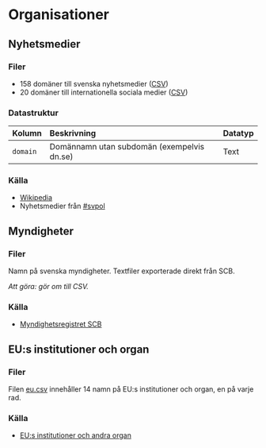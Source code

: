 # Organisationer

## Nyhetsmedier

### Filer

- 158 domäner till svenska nyhetsmedier ([CSV](massmedier-nyheter-domaner.csv))
- 20 domäner till internationella sociala medier ([CSV](sociala-medier-domaner.csv))

### Datastruktur

Kolumn | Beskrivning | Datatyp
:------- | :----------  | :----------
`domain` | Domännamn utan subdomän (exempelvis dn.se) | Text

### Källa

- [Wikipedia](https://en.wikipedia.org/wiki/Social_media)
- Nyhetsmedier från [#svpol](https://twitter.com/search?q=%23svpol&src=typd)

## Myndigheter

### Filer

Namn på svenska myndigheter. Textfiler exporterade direkt från SCB. 

*Att göra: gör om till CSV.*

### Källa

- [Myndighetsregistret SCB](http://www.myndighetsregistret.scb.se/)

## EU:s institutioner och organ

### Filer

Filen [eu.csv](eu.csv) innehåller 14 namn på EU:s institutioner och organ, en på varje rad.

### Källa

- [EU:s institutioner och andra organ](https://europa.eu/european-union/about-eu/institutions-bodies_sv)